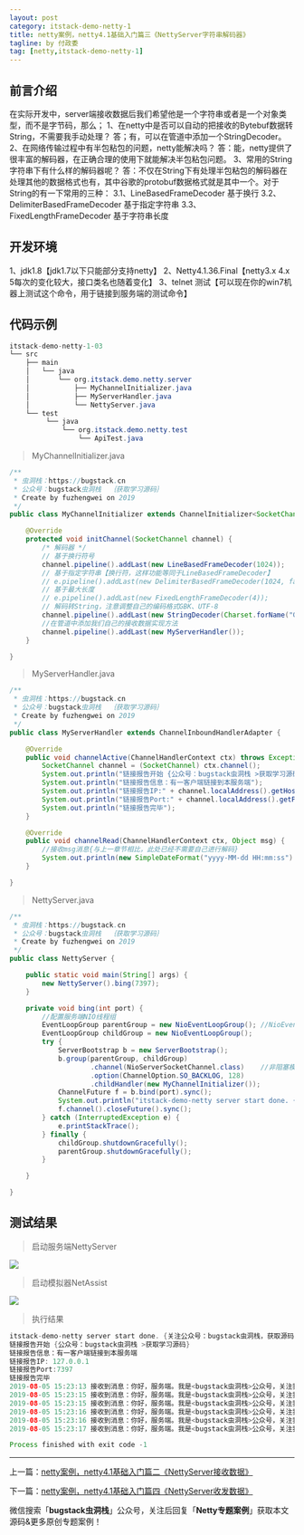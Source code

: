 ```yaml
---
layout: post
category: itstack-demo-netty-1
title: netty案例，netty4.1基础入门篇三《NettyServer字符串解码器》
tagline: by 付政委
tag: [netty,itstack-demo-netty-1]
---
```


## 前言介绍
在实际开发中，server端接收数据后我们希望他是一个字符串或者是一个对象类型，而不是字节码，那么；
1、在netty中是否可以自动的把接收的Bytebuf数据转String，不需要我手动处理？
答；有，可以在管道中添加一个StringDecoder。
2、在网络传输过程中有半包粘包的问题，netty能解决吗？
答：能，netty提供了很丰富的解码器，在正确合理的使用下就能解决半包粘包问题。
3、常用的String字符串下有什么样的解码器呢？
答：不仅在String下有处理半包粘包的解码器在处理其他的数据格式也有，其中谷歌的protobuf数据格式就是其中一个。对于String的有一下常用的三种：
3.1、LineBasedFrameDecoder            基于换行
3.2、DelimiterBasedFrameDecoder       基于指定字符串
3.3、FixedLengthFrameDecoder          基于字符串长度
## 开发环境
1、jdk1.8【jdk1.7以下只能部分支持netty】
2、Netty4.1.36.Final【netty3.x 4.x 5每次的变化较大，接口类名也随着变化】
3、telnet 测试【可以现在你的win7机器上测试这个命令，用于链接到服务端的测试命令】
## 代码示例
```java
itstack-demo-netty-1-03
└── src
    ├── main
    │   └── java
    │       └── org.itstack.demo.netty.server
    │           ├── MyChannelInitializer.java
    │           ├── MyServerHandler.java
    │           └── NettyServer.java
    └── test
         └── java
             └── org.itstack.demo.netty.test
                 └── ApiTest.java
```
>MyChannelInitializer.java

```java
/**
 * 虫洞栈：https://bugstack.cn
 * 公众号：bugstack虫洞栈  ｛获取学习源码｝
 * Create by fuzhengwei on 2019
 */
public class MyChannelInitializer extends ChannelInitializer<SocketChannel> {

    @Override
    protected void initChannel(SocketChannel channel) {
        /* 解码器 */
        // 基于换行符号
        channel.pipeline().addLast(new LineBasedFrameDecoder(1024));
        // 基于指定字符串【换行符，这样功能等同于LineBasedFrameDecoder】
        // e.pipeline().addLast(new DelimiterBasedFrameDecoder(1024, false, Delimiters.lineDelimiter()));
        // 基于最大长度
        // e.pipeline().addLast(new FixedLengthFrameDecoder(4));
        // 解码转String，注意调整自己的编码格式GBK、UTF-8
        channel.pipeline().addLast(new StringDecoder(Charset.forName("GBK")));
        //在管道中添加我们自己的接收数据实现方法
        channel.pipeline().addLast(new MyServerHandler());
    }

}
```
>MyServerHandler.java

```java
/**
 * 虫洞栈：https://bugstack.cn
 * 公众号：bugstack虫洞栈  ｛获取学习源码｝
 * Create by fuzhengwei on 2019
 */
public class MyServerHandler extends ChannelInboundHandlerAdapter {

    @Override
    public void channelActive(ChannelHandlerContext ctx) throws Exception {
        SocketChannel channel = (SocketChannel) ctx.channel();
        System.out.println("链接报告开始 {公众号：bugstack虫洞栈 >获取学习源码}");
        System.out.println("链接报告信息：有一客户端链接到本服务端");
        System.out.println("链接报告IP:" + channel.localAddress().getHostString());
        System.out.println("链接报告Port:" + channel.localAddress().getPort());
        System.out.println("链接报告完毕");
    }

    @Override
    public void channelRead(ChannelHandlerContext ctx, Object msg) {
        //接收msg消息{与上一章节相比，此处已经不需要自己进行解码}
        System.out.println(new SimpleDateFormat("yyyy-MM-dd HH:mm:ss").format(new Date()) + " 接收到消息：" + msg);
    }

}
```
>NettyServer.java

```java
/**
 * 虫洞栈：https://bugstack.cn
 * 公众号：bugstack虫洞栈  ｛获取学习源码｝
 * Create by fuzhengwei on 2019
 */
public class NettyServer {

    public static void main(String[] args) {
        new NettyServer().bing(7397);
    }

    private void bing(int port) {
        //配置服务端NIO线程组
        EventLoopGroup parentGroup = new NioEventLoopGroup(); //NioEventLoopGroup extends MultithreadEventLoopGroup Math.max(1, SystemPropertyUtil.getInt("io.netty.eventLoopThreads", NettyRuntime.availableProcessors() * 2));
        EventLoopGroup childGroup = new NioEventLoopGroup();
        try {
            ServerBootstrap b = new ServerBootstrap();
            b.group(parentGroup, childGroup)
                    .channel(NioServerSocketChannel.class)    //非阻塞模式
                    .option(ChannelOption.SO_BACKLOG, 128)
                    .childHandler(new MyChannelInitializer());
            ChannelFuture f = b.bind(port).sync();
            System.out.println("itstack-demo-netty server start done. {关注公众号：bugstack虫洞栈，获取源码}");
            f.channel().closeFuture().sync();
        } catch (InterruptedException e) {
            e.printStackTrace();
        } finally {
            childGroup.shutdownGracefully();
            parentGroup.shutdownGracefully();
        }

    }

}
```
## 测试结果
>启动服务端NettyServer

![](https://fuzhengwei.github.io/assets/images/pic-content/2019/08/nettyserver02.png)

>启动模拟器NetAssist

![](https://fuzhengwei.github.io/assets/images/pic-content/2019/08/nettyserver03.png)

>执行结果

```java
itstack-demo-netty server start done. {关注公众号：bugstack虫洞栈，获取源码}
链接报告开始 {公众号：bugstack虫洞栈 >获取学习源码}
链接报告信息：有一客户端链接到本服务端
链接报告IP: 127.0.0.1
链接报告Port:7397
链接报告完毕
2019-08-05 15:23:13 接收到消息：你好，服务端。我是<bugstack虫洞栈>公众号，关注我获取源码。“我的结尾是一个换行符，用于传输半包粘包处理”
2019-08-05 15:23:15 接收到消息：你好，服务端。我是<bugstack虫洞栈>公众号，关注我获取源码。“我的结尾是一个换行符，用于传输半包粘包处理”
2019-08-05 15:23:15 接收到消息：你好，服务端。我是<bugstack虫洞栈>公众号，关注我获取源码。“我的结尾是一个换行符，用于传输半包粘包处理”
2019-08-05 15:23:16 接收到消息：你好，服务端。我是<bugstack虫洞栈>公众号，关注我获取源码。“我的结尾是一个换行符，用于传输半包粘包处理”
2019-08-05 15:23:16 接收到消息：你好，服务端。我是<bugstack虫洞栈>公众号，关注我获取源码。“我的结尾是一个换行符，用于传输半包粘包处理”
2019-08-05 15:23:17 接收到消息：你好，服务端。我是<bugstack虫洞栈>公众号，关注我获取源码。“我的结尾是一个换行符，用于传输半包粘包处理”

Process finished with exit code -1
```
------------

上一篇：[netty案例，netty4.1基础入门篇二《NettyServer接收数据》](/itstack-demo-netty-1/2019/08/05/netty%E6%A1%88%E4%BE%8B-netty4.1%E5%9F%BA%E7%A1%80%E5%85%A5%E9%97%A8%E7%AF%87%E4%BA%8C-NettyServer%E6%8E%A5%E6%94%B6%E6%95%B0%E6%8D%AE.html)

下一篇：[netty案例，netty4.1基础入门篇四《NettyServer收发数据》](/itstack-demo-netty-1/2019/08/07/netty%E6%A1%88%E4%BE%8B-netty4.1%E5%9F%BA%E7%A1%80%E5%85%A5%E9%97%A8%E7%AF%87%E5%9B%9B-NettyServer%E6%94%B6%E5%8F%91%E6%95%B0%E6%8D%AE.html)

微信搜索「**bugstack虫洞栈**」公众号，关注后回复「**Netty专题案例**」获取本文源码&更多原创专题案例！